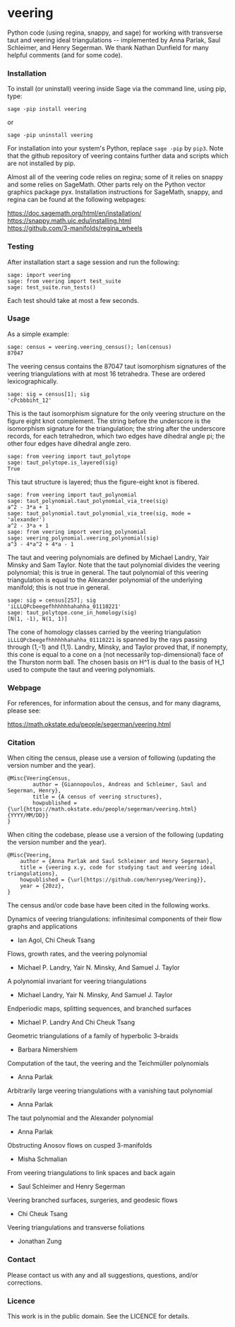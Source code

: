 # veering

Python code (using regina, snappy, and sage) for working with transverse taut
and veering ideal triangulations -- implemented by Anna Parlak, Saul Schleimer,
and Henry Segerman.  We thank Nathan Dunfield for many helpful comments (and
for some code).

### Installation

To install (or uninstall) veering inside Sage via the command line, using pip, type:

    sage -pip install veering

or

    sage -pip uninstall veering

For installation into your system's Python, replace `sage -pip` by `pip3`.
Note that the github repository of veering contains further data and scripts
which are not installed by pip.

Almost all of the veering code relies on regina; some of it relies on
snappy and some relies on SageMath.  Other parts rely on the Python
vector graphics package pyx.  Installation instructions for SageMath,
snappy, and regina can be found at the following webpages:

https://doc.sagemath.org/html/en/installation/ \
https://snappy.math.uic.edu/installing.html \
https://github.com/3-manifolds/regina_wheels

### Testing

After installation start a sage session and run the following:

    sage: import veering
    sage: from veering import test_suite
    sage: test_suite.run_tests()

Each test should take at most a few seconds.

### Usage

As a simple example:

    sage: census = veering.veering_census(); len(census)
    87047

The veering census contains the 87047 taut isomorphism signatures
of the veering triangulations with at most 16 tetrahedra.  These are
ordered lexicographically.

    sage: sig = census[1]; sig
    'cPcbbbiht_12'

This is the taut isomorphism signature for the only veering
structure on the figure eight knot complement.  The string before the
underscore is the isomorphism signature for the triangulation; the
string after the underscore records, for each tetrahedron, which two
edges have dihedral angle pi; the other four edges have dihedral angle 
zero.

    sage: from veering import taut_polytope
    sage: taut_polytope.is_layered(sig)
    True

This taut structure is layered; thus the figure-eight knot is fibered.

    sage: from veering import taut_polynomial
    sage: taut_polynomial.taut_polynomial_via_tree(sig)
    a^2 - 3*a + 1
    sage: taut_polynomial.taut_polynomial_via_tree(sig, mode = 'alexander')
    a^2 - 3*a + 1
    sage: from veering import veering_polynomial
    sage: veering_polynomial.veering_polynomial(sig)
    a^3 - 4*a^2 + 4*a - 1

The taut and veering polynomials are defined by Michael Landry, Yair 
Minsky and Sam Taylor.  Note that the taut polynomial divides the veering 
polynomial; this is true in general.  The taut polynomial of this veering 
triangulation is equal to the Alexander polynomial of the underlying 
manifold; this is not true in general.

    sage: sig = census[257]; sig
    'iLLLQPcbeegefhhhhhhahahha_01110221'
    sage: taut_polytope.cone_in_homology(sig)
    [N(1, -1), N(1, 1)]
    
The cone of homology classes carried by the veering triangulation
`iLLLQPcbeegefhhhhhhahahha_01110221` is spanned by the rays passing 
through (1,-1) and (1,1). Landry, Minsky, and Taylor proved that, 
if nonempty, this cone is equal to a cone on a (not necessarily top-dimensional) 
face of the Thurston norm ball. The chosen basis on H^1 is dual to the 
basis of H_1 used to compute the taut and veering polynomials.

### Webpage

For references, for information about the census, and for many diagrams, 
please see:

https://math.okstate.edu/people/segerman/veering.html

### Citation

When citing the census, please use a version of following (updating the 
version number and the year).
```
@Misc{VeeringCensus,
        author = {Giannopoulos, Andreas and Schleimer, Saul and Segerman, Henry},
        title = {A census of veering structures},
        howpublished = {\url{https://math.okstate.edu/people/segerman/veering.html} {YYYY/MM/DD}}
}
```

When citing the codebase, please use a version of the following (updating the 
version number and the year). 
```
@Misc{Veering,
    author = {Anna Parlak and Saul Schleimer and Henry Segerman},
    title = {veering x.y, code for studying taut and veering ideal triangulations},
    howpublished = {\url{https://github.com/henryseg/Veering}},
    year = {20zz},
}
```

The census and/or code base have been cited in the following works. 

Dynamics of veering triangulations: infinitesimal components of their
flow graphs and applications
- Ian Agol, Chi Cheuk Tsang

Flows, growth rates, and the veering polynomial
- Michael P. Landry, Yair N. Minsky, And Samuel J. Taylor

A polynomial invariant for veering triangulations
- Michael Landry, Yair N. Minsky, And Samuel J. Taylor

Endperiodic maps, splitting sequences, and branched surfaces
- Michael P. Landry And Chi Cheuk Tsang

Geometric triangulations of a family of hyperbolic 3–braids
- Barbara Nimershiem

Computation of the taut, the veering and the Teichmüller polynomials
- Anna Parlak

Arbitrarily large veering triangulations with a vanishing taut polynomial
- Anna Parlak

The taut polynomial and the Alexander polynomial
- Anna Parlak

Obstructing Anosov flows on cusped 3-manifolds
- Misha Schmalian

From veering triangulations to link spaces and back again
- Saul Schleimer and Henry Segerman

Veering branched surfaces, surgeries, and geodesic flows
- Chi Cheuk Tsang

Veering triangulations and transverse foliations
- Jonathan Zung

### Contact

Please contact us with any and all suggestions, questions, and/or corrections.

### Licence

This work is in the public domain. See the LICENCE for details.
